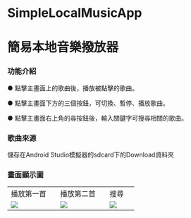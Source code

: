 # SimpleLocalMusicApp
# 簡易本地音樂撥放器

<h3>功能介紹</h3>
<P>● 點擊主畫面上的歌曲後，播放被點擊的歌曲。</P>
<P>● 點擊主畫面下方的三個按鈕，可切換、暫停、播放歌曲。</P>
<P>● 點擊主畫面右上角的尋按鈕後，輸入關鍵字可搜尋相關的歌曲。</P>

<h3>歌曲來源</h3>
儲存在Android Studio模擬器的sdcard下的Download資料夾

<h3>畫面顯示圖</h3>
<table align="center">
  <tr>
  <td align="center">播放第一首<td/>
  <td align="center">播放第二首<td/>
  <td align="center">搜尋<td/>
  </tr>
  <tr>
  <td><img src="https://s2.loli.net/2022/08/02/py2sPoVf7aIWKbq.jpg" ><td/>
  <td><img src="https://s2.loli.net/2022/08/02/Pfwm5jkbLKHv8h4.jpg" ><td/>
  <td><img src="https://s2.loli.net/2022/08/02/WSxrpOwXT5yPVt8.jpg" ><td/>
  </tr></table>
